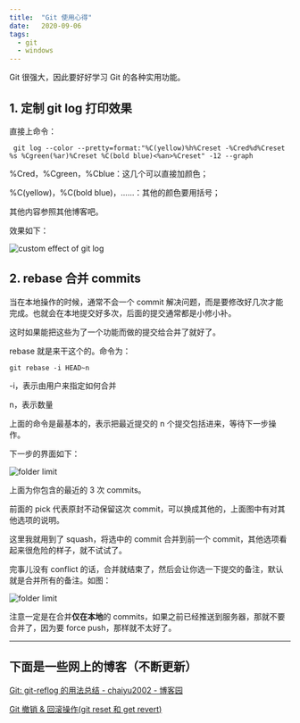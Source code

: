 ```yaml
---
title:  "Git 使用心得"
date:   2020-09-06
tags:
  - git
  - windows
---
```


Git 很强大，因此要好好学习 Git 的各种实用功能。

## 1. 定制 git log 打印效果

直接上命令：

```
 git log --color --pretty=format:"%C(yellow)%h%Creset -%Cred%d%Creset %s %Cgreen(%ar)%Creset %C(bold blue)<%an>%Creset" -12 --graph
```

%Cred，%Cgreen，%Cblue：这几个可以直接加颜色；

%C(yellow)，%C(bold blue)，……：其他的颜色要用括号；

其他内容参照其他博客吧。

效果如下：

![custom effect of git log](https://xuzikuan12.github.io/images/git/1.png)

## 2. rebase 合并 commits

当在本地操作的时候，通常不会一个 commit 解决问题，而是要修改好几次才能完成。也就会在本地提交好多次，后面的提交通常都是小修小补。

这时如果能把这些为了一个功能而做的提交给合并了就好了。

rebase 就是来干这个的。命令为：

```
git rebase -i HEAD~n
```

-i，表示由用户来指定如何合并

n，表示数量

上面的命令是最基本的，表示把最近提交的 n 个提交包括进来，等待下一步操作。

下一步的界面如下：

![folder limit](https://xuzikuan12.github.io/images/git/2.png)

上面为你包含的最近的 3 次 commits。

前面的 pick 代表原封不动保留这次 commit，可以换成其他的，上面图中有对其他选项的说明。

这里我就用到了 squash，将选中的 commit 合并到前一个 commit，其他选项看起来很危险的样子，就不试试了。

完事儿没有 conflict 的话，合并就结束了，然后会让你选一下提交的备注，默认就是合并所有的备注。如图：

![folder limit](https://xuzikuan12.github.io/images/git/3.png)

注意一定是在合并**仅在本地**的 commits，如果之前已经推送到服务器，那就不要合并了，因为要 force push，那样就不太好了。

---

## 下面是一些网上的博客（不断更新）

<a href="https://www.cnblogs.com/chaiyu2002/p/9551621.html">Git: git-reflog 的用法总结 - chaiyu2002 - 博客园</a>

<a href="https://blog.csdn.net/asoar/article/details/84111841">Git 撤销 & 回滚操作(git reset 和 get revert)</a>